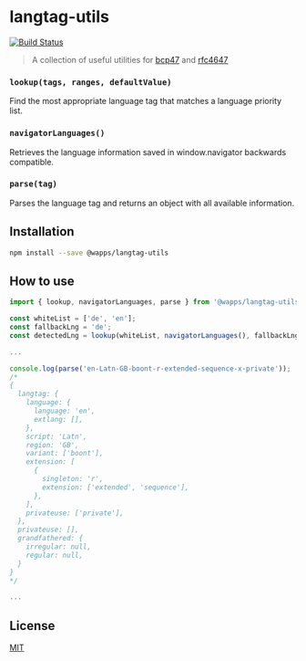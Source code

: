 # langtag-utils

[![Build Status](https://travis-ci.org/hupe1980/langtag-utils.svg?branch=master)](https://travis-ci.org/hupe1980/langtag-utils)

> A collection of useful utilities for [bcp47](https://tools.ietf.org/html/bcp47) and [rfc4647](https://tools.ietf.org/html/rfc4647#section-3.4)

### `lookup(tags, ranges, defaultValue)`

Find the most appropriate language tag that matches a language priority list.

### `navigatorLanguages()`

Retrieves the language information saved in window.navigator backwards compatible.

### `parse(tag)`

Parses the language tag and returns an object with all available information.

## Installation

```bash
npm install --save @wapps/langtag-utils
```

## How to use

```js
import { lookup, navigatorLanguages, parse } from '@wapps/langtag-utils';

const whiteList = ['de', 'en'];
const fallbackLng = 'de';
const detectedLng = lookup(whiteList, navigatorLanguages(), fallbackLng);

...

console.log(parse('en-Latn-GB-boont-r-extended-sequence-x-private'));
/*
{
  langtag: {
    language: {
      language: 'en',
      extlang: [],
    },
    script: 'Latn',
    region: 'GB',
    variant: ['boont'],
    extension: [
      {
        singleton: 'r',
        extension: ['extended', 'sequence'],
      },
    ],
    privateuse: ['private'],
  },
  privateuse: [],
  grandfathered: {
    irregular: null,
    regular: null,
  }
}
*/

...

```

## License

[MIT](LICENSE)
